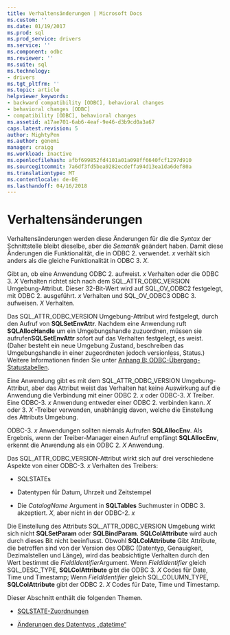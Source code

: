 ```yaml
---
title: Verhaltensänderungen | Microsoft Docs
ms.custom: ''
ms.date: 01/19/2017
ms.prod: sql
ms.prod_service: drivers
ms.service: ''
ms.component: odbc
ms.reviewer: ''
ms.suite: sql
ms.technology:
- drivers
ms.tgt_pltfrm: ''
ms.topic: article
helpviewer_keywords:
- backward compatibility [ODBC], behavioral changes
- behavioral changes [ODBC]
- compatibility [ODBC], behavioral changes
ms.assetid: a17ae701-6ab6-4eaf-9e46-d3b9cd0a3a67
caps.latest.revision: 5
author: MightyPen
ms.author: genemi
manager: craigg
ms.workload: Inactive
ms.openlocfilehash: afbf699852fd4101a01a098ff6640fcf1297d910
ms.sourcegitcommit: 7a6df3fd5bea9282ecdeffa94d13ea1da6def80a
ms.translationtype: MT
ms.contentlocale: de-DE
ms.lasthandoff: 04/16/2018
---
```

# <a name="behavioral-changes"></a>Verhaltensänderungen
Verhaltensänderungen werden diese Änderungen für die die *Syntax* der Schnittstelle bleibt dieselbe, aber die *Semantik* geändert haben. Damit diese Änderungen die Funktionalität, die in ODBC 2. verwendet. *x* verhält sich anders als die gleiche Funktionalität in ODBC 3. *X*.  
  
 Gibt an, ob eine Anwendung ODBC 2. aufweist. *x* Verhalten oder die ODBC 3. *X* Verhalten richtet sich nach dem SQL_ATTR_ODBC_VERSION Umgebung-Attribut. Dieser 32-Bit-Wert wird auf SQL_OV_ODBC2 festgelegt, mit ODBC 2. ausgeführt. *x* Verhalten und SQL_OV_ODBC3 ODBC 3. aufweisen. *X* Verhalten.  
  
 Das SQL_ATTR_ODBC_VERSION Umgebung-Attribut wird festgelegt, durch den Aufruf von **SQLSetEnvAttr**. Nachdem eine Anwendung ruft **SQLAllocHandle** um ein Umgebungshandle zuzuordnen, müssen sie aufrufen**SQLSetEnvAttr** sofort auf das Verhalten festgelegt, es weist. (Daher besteht ein neue Umgebung Zustand, beschreiben das Umgebungshandle in einer zugeordneten jedoch versionless, Status.) Weitere Informationen finden Sie unter [Anhang B: ODBC-Übergang-Statustabellen](../../../odbc/reference/appendixes/appendix-b-odbc-state-transition-tables.md).  
  
 Eine Anwendung gibt es mit dem SQL_ATTR_ODBC_VERSION Umgebung-Attribut, aber das Attribut weist das Verhalten hat keine Auswirkung auf die Anwendung die Verbindung mit einer ODBC 2. *x* oder ODBC-3. *X* Treiber. Eine ODBC-3. *x* Anwendung entweder einer ODBC 2. verbinden kann. *X* oder 3. *X* -Treiber verwenden, unabhängig davon, welche die Einstellung des Attributs Umgebung.  
  
 ODBC-3. *x* Anwendungen sollten niemals Aufrufen **SQLAllocEnv**. Als Ergebnis, wenn der Treiber-Manager einen Aufruf empfängt **SQLAllocEnv**, erkennt die Anwendung als ein ODBC 2. *X* Anwendung.  
  
 Das SQL_ATTR_ODBC_VERSION-Attribut wirkt sich auf drei verschiedene Aspekte von einer ODBC-3. *x* Verhalten des Treibers:  
  
-   SQLSTATEs  
  
-   Datentypen für Datum, Uhrzeit und Zeitstempel  
  
-   Die *CatalogName* Argument in **SQLTables** Suchmuster in ODBC 3. akzeptiert. *X*, aber nicht in der ODBC-2. *x*  
  
 Die Einstellung des Attributs SQL_ATTR_ODBC_VERSION Umgebung wirkt sich nicht **SQLSetParam** oder **SQLBindParam**. **SQLColAttribute** wird auch durch dieses Bit nicht beeinflusst. Obwohl **SQLColAttribute** Gibt Attribute, die betroffen sind von der Version des ODBC (Datentyp, Genauigkeit, Dezimalstellen und Länge), wird das beabsichtigte Verhalten durch den Wert bestimmt die *FieldIdentifier*Argument. Wenn *FieldIdentifier* gleich SQL_DESC_TYPE, **SQLColAttribute** gibt die ODBC 3. *X* Codes für Date, Time und Timestamp; Wenn *FieldIdentifier* gleich SQL_COLUMN_TYPE, **SQLColAttribute** gibt der ODBC 2. *X* Codes für Date, Time und Timestamp.  
  
 Dieser Abschnitt enthält die folgenden Themen.  
  
-   [SQLSTATE-Zuordnungen](../../../odbc/reference/develop-app/sqlstate-mappings.md)  
  
-   [Änderungen des Datentyps „datetime“](../../../odbc/reference/develop-app/datetime-data-type-changes.md)
